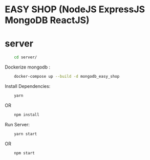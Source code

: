# EASY SHOP (NodeJS ExpressJS MongoDB ReactJS)

# server

```sh
    cd server/
```

Dockerize mongodb :

```sh
    docker-compose up --build -d mongodb_easy_shop
```
Install Dependencies:

```sh
    yarn
```
OR
```sh
    npm install
```

Run Server:

```sh
    yarn start
```
OR
```sh
    npm start
```